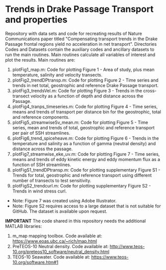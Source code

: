 # Trends in Drake Passage Transport and properties
Repository with data sets and code for recreating results of Nature Communications paper titled "Compensating transport trends in the Drake Passage frontal regions yield no acceleration in net transport". Directories Codes and Datasets contain the auxiliary codes and ancillary datasets to run the main routines. Main routines calculate all variables of interest and plot the results. Main routines are:

1) plotFig1_map.m:  Code for plotting Figure 1 - Area of study, plus mean temperature, salinity and velocity transects. 
2) plotFig2_trendDPtransp.m: Code for plotting Figure 2 - Time series and trends in net total, geostrophic and reference Drake Passage transport.
3) plotFig3_trendsVel.m: Code for plotting Figure 3 - Trends in the cross-transect velocity as a function of depth and distance across the Passage.
4) plotFig4_tranps_timeseries.m: Code for plotting Figure 4 - Time series, means and trends of transport per distance bin for the geostrophic, total and reference components.
5) plotFig5_streamwiseSv_mean.m: Code for plotting Figure 5 - Time series, mean and trends of total, geostrophic and reference transport per pair of SSH streamlines.
6) plotFig6_trend_spiceheave.m: Code for plotting Figure 6 - Trends in the temperature and salinity as a function of gamma (neutral density) and distance across the passage.
7) plotFig7_streamwise_eke_uv.m: Code for plotting Figure 7 - Time series, means and trends of eddy kinetic energy and eddy momentum flux as a function of SSH streamlines.
8) plotFigS1_trendDPtransp.m: Code for plotting supplementary Figure S1 - Trends for total, geostrophic and reference transport using different number of transects to test sensitivity.
9) plotFigS2_trendcurl.m: Code for plotting supplementary Figure S2 - Trends in wind stress curl.


* Note: Figure 7 was created using Adobe Illustrator.
* Note: Figure S2 requires access to a large dataset that is not suitable for GitHub. The dataset is available upon request.

**IMPORTANT**
The code shared in this repository needs the additional MATLAB libraries:

1) m_map mapping toolbox. Code available at: https://www.eoas.ubc.ca/~rich/map.html
2) PreTEOS-10 Neutral density. Code available at: http://www.teos-10.org/preteos10_software/neutral_density.html
3) TEOS-10 Seawater. Code available at: https://www.teos-10.org/software.htm#1

